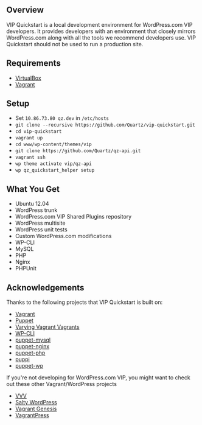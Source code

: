 ## Overview

VIP Quickstart is a local development environment for WordPress.com VIP developers. It provides developers with an environment that closely mirrors WordPress.com along with all the tools we recommend developers use. VIP Quickstart should not be used to run a production site.

## Requirements

* [VirtualBox](https://www.virtualbox.org/wiki/Downloads)
* [Vagrant](http://www.vagrantup.com/downloads.html)

## Setup

* Set `10.86.73.80 qz.dev` in `/etc/hosts`
* `git clone --recursive https://github.com/Quartz/vip-quickstart.git`
* `cd vip-quickstart`
* `vagrant up`
* `cd www/wp-content/themes/vip`
* `git clone https://github.com/Quartz/qz-api.git`
* `vagrant ssh`
* `wp theme activate vip/qz-api`
* `wp qz_quickstart_helper setup`

## What You Get

*   Ubuntu 12.04
*   WordPress trunk
*   WordPress.com VIP Shared Plugins repository
*   WordPress multisite
*   WordPress unit tests
*   Custom WordPress.com modifications
*   WP-CLI
*   MySQL
*   PHP
*   Nginx
*   PHPUnit

## Acknowledgements

Thanks to the following projects that VIP Quickstart is built on:

* [Vagrant](http://vagrantup.com/)
* [Puppet](http://puppetlabs.com/)
* [Varying Vagrant Vagrants](https://github.com/10up/varying-vagrant-vagrants)
* [WP-CLI](http://wp-cli.org)
* [puppet-mysql](https://github.com/example42/puppet-mysql)
* [puppet-nginx](https://github.com/example42/puppet-nginx)
* [puppet-php](https://github.com/jippi/puppet-php)
* [puppi](https://github.com/example42/puppi)
* [puppet-wp](https://github.com/rmccue/puppet-wp)

If you're not developing for WordPress.com VIP, you might want to check out these other Vagrant/WordPress projects

* [VVV](https://github.com/Varying-Vagrant-Vagrants/VVV)
* [Salty WordPress](https://github.com/humanmade/Salty-WordPress)
* [Vagrant Genesis](https://github.com/genesis/wordpress/)
* [VagrantPress](https://github.com/chad-thompson/vagrantpress)
